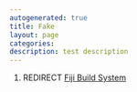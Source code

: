 ```yaml
---
autogenerated: true
title: Fake
layout: page
categories: 
description: test description
---
```


1.  REDIRECT [Fiji Build System](Fiji_Build_System)

